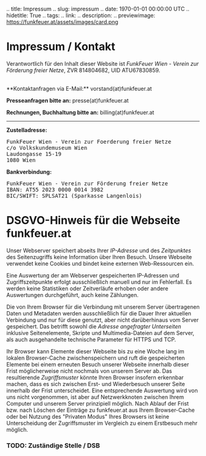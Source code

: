 .. title: Impressum
.. slug: impressum
.. date: 1970-01-01 00:00:00 UTC
.. hidetitle: True
.. tags:
.. link:
.. description:
.. previewimage: https://funkfeuer.at/assets/images/card.png


# Impressum / Kontakt

<p>Verantwortlich für den Inhalt dieser Website ist <i>FunkFeuer Wien - Verein zur Förderung freier Netze</i>, ZVR 814804682, UID ATU67830859.</p>

<br/>
**Kontaktanfragen via E-Mail:** vorstand(at)funkfeuer.at

**Presseanfragen bitte an:** presse(at)funkfeuer.at

**Rechnungen, Buchhaltung bitte an:** billing(at)funkfeuer.at

<hr/>

**Zustelladresse:**
<pre>
FunkFeuer Wien - Verein zur Foerderung freier Netze
c/o Volkskundemuseum Wien
Laudongasse 15-19
1080 Wien
</pre>

**Bankverbindung:**
<pre>
FunkFeuer Wien - Verein zur Förderung freier Netze
IBAN: AT55 2023 0000 0014 3982
BIC/SWIFT: SPLSAT21 (Sparkasse Langenlois)
</pre>


# DSGVO-Hinweis für die Webseite funkfeuer.at

Unser Webserver speichert abseits Ihrer *IP-Adresse* und des *Zeitpunktes*
des Seitenzugriffs keine Information über Ihren Besuch. Unsere Webseite
verwendet keine Cookies und bindet keine externen Web-Ressourcen ein.

Eine Auswertung der am Webserver gespeicherten IP-Adressen und
Zugriffszeitpunkte erfolgt ausschließlich manuell und nur im Fehlerfall.
Es werden keine Statistiken oder Zeitverläufe erhoben oder andere
Auswertungen durchgeführt, auch keine Zählungen.

Die von Ihrem Browser für die Verbindung mit unserem Server
übertragenen Daten und Metadaten werden ausschließlich für die Dauer
Ihrer aktuellen Verbindung und nur für diese genutzt, aber nicht
darüberhinaus vom Server gespeichert. Das betrifft sowohl die
*Adresse angefragter Unterseiten* inklusive Seitenelemente, Skripte und
Multimedia-Dateien auf dem Server, als auch ausgehandelte technische
Parameter für HTTPS und TCP.

Ihr Browser kann Elemente dieser Webseite bis zu eine Woche lang
im lokalen Browser-Cache zwischenspeichern und ruft die gespeicherten
Elemente bei einem erneuten Besuch unserer Webseite innerhalb dieser
Frist möglicherweise nicht nochmals von unserem Server ab. Das
resultierende *Zugriffsmuster* könnte Ihren Browser insofern erkennbar
machen, dass es sich zwischen Erst- und Wiederbesuch unserer Seite
innerhalb der Frist unterscheidet. Eine entsprechende Auswertung wird
von uns nicht vorgenommen, ist aber auf Netzwerkknoten zwischen Ihrem
Computer und unserem Server prinzipiell möglich. Nach Ablauf der Frist
bzw. nach Löschen der Einträge zu funkfeuer.at aus Ihrem Browser-Cache
oder bei Nutzung des "Privaten Modus" Ihres Browsers ist keine
Unterscheidung der Zugriffsmuster im Vergleich zu einem Erstbesuch mehr
möglich.

### TODO: Zuständige Stelle / DSB

